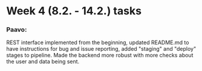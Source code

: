 # Week 4 (8.2. - 14.2.) tasks

### Paavo:

REST interface implemented from the beginning, updated README.md to have instructions for bug and issue reporting, added "staging" and "deploy" stages to pipeline. Made the backend more robust with more checks about the user and data being sent.
